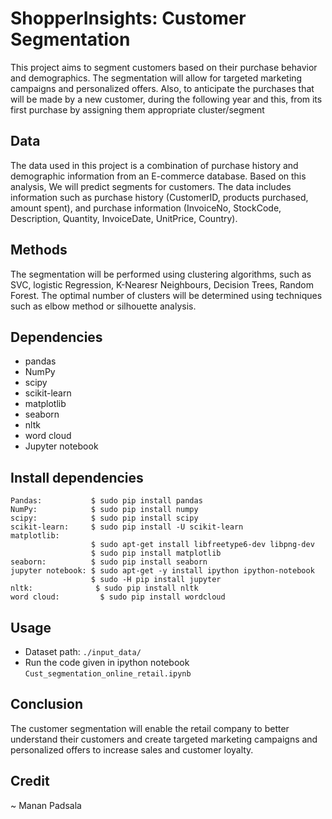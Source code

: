 # ShopperInsights: Customer Segmentation
This project aims to segment customers based on their purchase behavior and demographics. The segmentation will allow for targeted marketing campaigns and personalized offers. Also, to anticipate the purchases that will be made by a new customer, during the following year and this, from its first purchase by assigning them appropriate cluster/segment

## Data
The data used in this project is a combination of purchase history and demographic information from an E-commerce database. Based on this analysis, We will predict segments for customers. The data includes information such as purchase history (CustomerID, products purchased, amount spent), and purchase information (InvoiceNo, StockCode,	Description,	Quantity,	InvoiceDate,	UnitPrice, Country).

## Methods
The segmentation will be performed using clustering algorithms, such as SVC, logistic Regression, K-Nearesr Neighbours, Decision Trees, Random Forest. The optimal number of clusters will be determined using techniques such as elbow method or silhouette analysis.

## Dependencies
* pandas
* NumPy
* scipy
* scikit-learn
* matplotlib
* seaborn
* nltk
* word cloud
* Jupyter notebook

## Install dependencies
```
Pandas:           $ sudo pip install pandas
NumPy:            $ sudo pip install numpy
scipy:            $ sudo pip install scipy
scikit-learn:     $ sudo pip install -U scikit-learn
matplotlib: 
                  $ sudo apt-get install libfreetype6-dev libpng-dev
                  $ sudo pip install matplotlib 
seaborn:          $ sudo pip install seaborn
jupyter notebook: $ sudo apt-get -y install ipython ipython-notebook
                  $ sudo -H pip install jupyter
nltk:              $ sudo pip install nltk
word cloud:         $ sudo pip install wordcloud
```

## Usage
* Dataset path: `./input_data/`
* Run the code given in ipython notebook `Cust_segmentation_online_retail.ipynb`

## Conclusion
The customer segmentation will enable the retail company to better understand their customers and create targeted marketing campaigns and personalized offers to increase sales and customer loyalty.

## Credit

~ Manan Padsala
